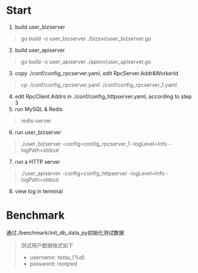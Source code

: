 # Start

1. build user_bizserver
> go build -o user_bizserver ./bizsvr/user_bizserver.go
2. build user_apiserver
> go build -o user_apiserver ./apisvr/user_apiserver.go
3. copy ./conf/config_rpcserver.yaml, edit RpcServer.Addr&WorkerId 
> cp ./conf/config_rpcserver.yaml ./conf/config_rpcserver_1.yaml
4. edit RpcClient.Addrs in ./conf/config_httpserver.yaml, according to step 3
5. run MySQL & Redis
> redis-server
6. run user_bizserver 
> ./user_bizserver -config=config_rpcserver_1 -logLevel=Info -logPath=stdout
7. run a HTTP server
> ./user_apiserver -config=config_httpserver -logLevel=Info -logPath=stdout
8. view log in terminal

# Benchmark
通过./benchmark/init_db_data_py初始化测试数据
> 测试用户数据格式如下
> - username: testu_{%d}
> - password: rootpwd
